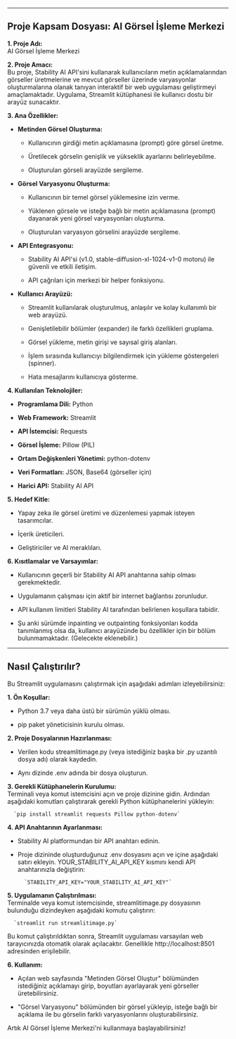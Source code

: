 

---

## Proje Kapsam Dosyası: AI Görsel İşleme Merkezi

**1. Proje Adı:**  
AI Görsel İşleme Merkezi

**2. Proje Amacı:**  
Bu proje, Stability AI API'sini kullanarak kullanıcıların metin açıklamalarından görseller üretmelerine ve mevcut görseller üzerinde varyasyonlar oluşturmalarına olanak tanıyan interaktif bir web uygulaması geliştirmeyi amaçlamaktadır. Uygulama, Streamlit kütüphanesi ile kullanıcı dostu bir arayüz sunacaktır.

**3. Ana Özellikler:**

- **Metinden Görsel Oluşturma:**
  
  - Kullanıcının girdiği metin açıklamasına (prompt) göre görsel üretme.
  
  - Üretilecek görselin genişlik ve yükseklik ayarlarını belirleyebilme.
  
  - Oluşturulan görseli arayüzde sergileme.

- **Görsel Varyasyonu Oluşturma:**
  
  - Kullanıcının bir temel görsel yüklemesine izin verme.
  
  - Yüklenen görsele ve isteğe bağlı bir metin açıklamasına (prompt) dayanarak yeni görsel varyasyonları oluşturma.
  
  - Oluşturulan varyasyon görselini arayüzde sergileme.

- **API Entegrasyonu:**
  
  - Stability AI API'si (v1.0, stable-diffusion-xl-1024-v1-0 motoru) ile güvenli ve etkili iletişim.
  
  - API çağrıları için merkezi bir helper fonksiyonu.

- **Kullanıcı Arayüzü:**
  
  - Streamlit kullanılarak oluşturulmuş, anlaşılır ve kolay kullanımlı bir web arayüzü.
  
  - Genişletilebilir bölümler (expander) ile farklı özellikleri gruplama.
  
  - Görsel yükleme, metin girişi ve sayısal giriş alanları.
  
  - İşlem sırasında kullanıcıyı bilgilendirmek için yükleme göstergeleri (spinner).
  
  - Hata mesajlarını kullanıcıya gösterme.

**4. Kullanılan Teknolojiler:**

- **Programlama Dili:** Python

- **Web Framework:** Streamlit

- **API İstemcisi:** Requests

- **Görsel İşleme:** Pillow (PIL)

- **Ortam Değişkenleri Yönetimi:** python-dotenv

- **Veri Formatları:** JSON, Base64 (görseller için)

- **Harici API:** Stability AI API

**5. Hedef Kitle:**

- Yapay zeka ile görsel üretimi ve düzenlemesi yapmak isteyen tasarımcılar.

- İçerik üreticileri.

- Geliştiriciler ve AI meraklıları.

**6. Kısıtlamalar ve Varsayımlar:**

- Kullanıcının geçerli bir Stability AI API anahtarına sahip olması gerekmektedir.

- Uygulamanın çalışması için aktif bir internet bağlantısı zorunludur.

- API kullanım limitleri Stability AI tarafından belirlenen koşullara tabidir.

- Şu anki sürümde inpainting ve outpainting fonksiyonları kodda tanımlanmış olsa da, kullanıcı arayüzünde bu özellikler için bir bölüm bulunmamaktadır. (Gelecekte eklenebilir.)

---

## Nasıl Çalıştırılır?

Bu Streamlit uygulamasını çalıştırmak için aşağıdaki adımları izleyebilirsiniz:

**1. Ön Koşullar:**

- Python 3.7 veya daha üstü bir sürümün yüklü olması.

- pip paket yöneticisinin kurulu olması.

**2. Proje Dosyalarının Hazırlanması:**

- Verilen kodu streamlitimage.py (veya istediğiniz başka bir .py uzantılı dosya adı) olarak kaydedin.

- Aynı dizinde .env adında bir dosya oluşturun.

**3. Gerekli Kütüphanelerin Kurulumu:**  
Terminali veya komut istemcisini açın ve proje dizinine gidin. Ardından aşağıdaki komutları çalıştırarak gerekli Python kütüphanelerini yükleyin:

      `pip install streamlit requests Pillow python-dotenv`

**4. API Anahtarının Ayarlanması:**

- Stability AI platformundan bir API anahtarı edinin.

- Proje dizininde oluşturduğunuz .env dosyasını açın ve içine aşağıdaki satırı ekleyin. YOUR_STABILITY_AI_API_KEY kısmını kendi API anahtarınızla değiştirin:
  
        `STABILITY_API_KEY="YOUR_STABILITY_AI_API_KEY"`



**5. Uygulamanın Çalıştırılması:**  
Terminalde veya komut istemcisinde, streamlitimage.py dosyasının bulunduğu dizindeyken aşağıdaki komutu çalıştırın:

      `streamlit run streamlitimage.py`



Bu komut çalıştırıldıktan sonra, Streamlit uygulaması varsayılan web tarayıcınızda otomatik olarak açılacaktır. Genellikle http://localhost:8501 adresinden erişilebilir.

**6. Kullanım:**

- Açılan web sayfasında "Metinden Görsel Oluştur" bölümünden istediğiniz açıklamayı girip, boyutları ayarlayarak yeni görseller üretebilirsiniz.

- "Görsel Varyasyonu" bölümünden bir görsel yükleyip, isteğe bağlı bir açıklama ile bu görselin farklı varyasyonlarını oluşturabilirsiniz.

Artık AI Görsel İşleme Merkezi'ni kullanmaya başlayabilirsiniz!
